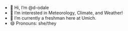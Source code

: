 - 👋 Hi, I’m @d-odale
- 👀 I’m interested in Meteorology, Climate, and Weather!
- 🌱 I’m currently a freshman here at Umich.
- 😄 Pronouns: she/they

<!---
d-odale/d-odale is a ✨ special ✨ repository because its `README.md` (this file) appears on your GitHub profile.
You can click the Preview link to take a look at your changes.
--->
